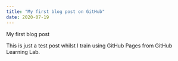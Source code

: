 ```yaml
---
title: "My first blog post on GitHub"
date: 2020-07-19
---
```


My first blog post

This is just a test post whilst I train using GitHub Pages from GitHub Learning Lab.
